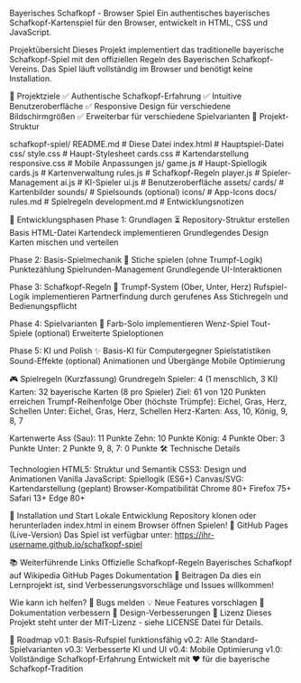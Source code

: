 Bayerisches Schafkopf - Browser Spiel
Ein authentisches bayerisches Schafkopf-Kartenspiel für den Browser, entwickelt in HTML, CSS und JavaScript.

Projektübersicht
Dieses Projekt implementiert das traditionelle bayerische Schafkopf-Spiel mit den offiziellen Regeln des Bayerischen Schafkopf-Vereins. Das Spiel läuft vollständig im Browser und benötigt keine Installation.

🎯 Projektziele
✅ Authentische Schafkopf-Erfahrung
✅ Intuitive Benutzeroberfläche
✅ Responsive Design für verschiedene Bildschirmgrößen
✅ Erweiterbar für verschiedene Spielvarianten
📁 Projekt-Struktur

schafkopf-spiel/
README.md                 # Diese Datei
index.html               # Hauptspiel-Datei
css/
    style.css           # Haupt-Stylesheet
    cards.css           # Kartendarstellung
    responsive.css      # Mobile Anpassungen
js/
    game.js             # Haupt-Spiellogik
    cards.js            # Kartenverwaltung
    rules.js            # Schafkopf-Regeln
    player.js           # Spieler-Management
    ai.js               # KI-Spieler
    ui.js               # Benutzeroberfläche
assets/
    cards/              # Kartenbilder
    sounds/             # Spielsounds (optional)
    icons/              # App-Icons
docs/
rules.md            # Spielregeln
development.md      # Entwicklungsnotizen

🚀 Entwicklungsphasen
Phase 1: Grundlagen ⏳
 Repository-Struktur erstellen
 Basis HTML-Datei
 Kartendeck implementieren
 Grundlegendes Design
 Karten mischen und verteilen

Phase 2: Basis-Spielmechanik 📝
 Stiche spielen (ohne Trumpf-Logik)
 Punktezählung
 Spielrunden-Management
 Grundlegende UI-Interaktionen

Phase 3: Schafkopf-Regeln 🎲
 Trumpf-System (Ober, Unter, Herz)
 Rufspiel-Logik implementieren
 Partnerfindung durch gerufenes Ass
 Stichregeln und Bedienungspflicht

Phase 4: Spielvarianten 🎯
 Farb-Solo implementieren
 Wenz-Spiel
 Tout-Spiele (optional)
 Erweiterte Spieloptionen

Phase 5: KI und Polish ✨
 Basis-KI für Computergegner
 Spielstatistiken
 Sound-Effekte (optional)
 Animationen und Übergänge
 Mobile Optimierung

🎮 Spielregeln (Kurzfassung)
Grundregeln
Spieler: 4 (1 menschlich, 3 KI)
Karten: 32 bayerische Karten (8 pro Spieler)
Ziel: 61 von 120 Punkten erreichen
Trumpf-Reihenfolge
Ober (höchste Trümpfe): Eichel, Gras, Herz, Schellen
Unter: Eichel, Gras, Herz, Schellen
Herz-Karten: Ass, 10, König, 9, 8, 7

Kartenwerte
Ass (Sau): 11 Punkte
Zehn: 10 Punkte
König: 4 Punkte
Ober: 3 Punkte
Unter: 2 Punkte
9, 8, 7: 0 Punkte
🛠️ Technische Details

Technologien
HTML5: Struktur und Semantik
CSS3: Design und Animationen
Vanilla JavaScript: Spiellogik (ES6+)
Canvas/SVG: Kartendarstellung (geplant)
Browser-Kompatibilität
Chrome 80+
Firefox 75+
Safari 13+
Edge 80+

🚀 Installation und Start
Lokale Entwicklung
Repository klonen oder herunterladen
index.html in einem Browser öffnen
Spielen! 🎉
GitHub Pages (Live-Version)
Das Spiel ist verfügbar unter: https://ihr-username.github.io/schafkopf-spiel

📚 Weiterführende Links
Offizielle Schafkopf-Regeln
Bayerisches Schafkopf auf Wikipedia
GitHub Pages Dokumentation
🤝 Beitragen
Da dies ein Lernprojekt ist, sind Verbesserungsvorschläge und Issues willkommen!

Wie kann ich helfen?
🐛 Bugs melden
💡 Neue Features vorschlagen
📝 Dokumentation verbessern
🎨 Design-Verbesserungen
📄 Lizenz
Dieses Projekt steht unter der MIT-Lizenz - siehe LICENSE Datei für Details.

🎯 Roadmap
v0.1: Basis-Rufspiel funktionsfähig
v0.2: Alle Standard-Spielvarianten
v0.3: Verbesserte KI und UI
v0.4: Mobile Optimierung
v1.0: Vollständige Schafkopf-Erfahrung
Entwickelt mit ❤️ für die bayerische Schafkopf-Tradition

